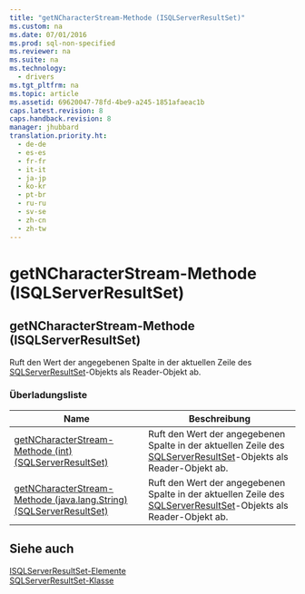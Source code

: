 ```yaml
---
title: "getNCharacterStream-Methode (ISQLServerResultSet)"
ms.custom: na
ms.date: 07/01/2016
ms.prod: sql-non-specified
ms.reviewer: na
ms.suite: na
ms.technology: 
  - drivers
ms.tgt_pltfrm: na
ms.topic: article
ms.assetid: 69620047-78fd-4be9-a245-1851afaeac1b
caps.latest.revision: 8
caps.handback.revision: 8
manager: jhubbard
translation.priority.ht: 
  - de-de
  - es-es
  - fr-fr
  - it-it
  - ja-jp
  - ko-kr
  - pt-br
  - ru-ru
  - sv-se
  - zh-cn
  - zh-tw
---
```

# getNCharacterStream-Methode (ISQLServerResultSet)
    
## getNCharacterStream\-Methode \(ISQLServerResultSet\)  
 Ruft den Wert der angegebenen Spalte in der aktuellen Zeile des [SQLServerResultSet](../content/SQLServerResultSet-Class.md)\-Objekts als Reader\-Objekt ab.  
  
### Überladungsliste  
  
|Name|Beschreibung|  
|----------|------------------|  
|[getNCharacterStream-Methode &#40;int&#41; &#40;SQLServerResultSet&#41;](../content/getNCharacterStream-Method--int---SQLServerResultSet-.md)|Ruft den Wert der angegebenen Spalte in der aktuellen Zeile des [SQLServerResultSet](../content/SQLServerResultSet-Class.md)\-Objekts als Reader\-Objekt ab.|  
|[getNCharacterStream-Methode &#40;java.lang.String&#41; &#40;SQLServerResultSet&#41;](../content/getNCharacterStream-Method--java.lang.String---SQLServerResultSet-.md)|Ruft den Wert der angegebenen Spalte in der aktuellen Zeile des [SQLServerResultSet](../content/SQLServerResultSet-Class.md)\-Objekts als Reader\-Objekt ab.|  
  
## Siehe auch  
 [ISQLServerResultSet-Elemente](../content/SQLServerResultSet-Members.md)   
 [SQLServerResultSet-Klasse](../content/SQLServerResultSet-Class.md)  
  
  